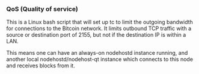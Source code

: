 ### QoS (Quality of service) ###

This is a Linux bash script that will set up tc to limit the outgoing bandwidth for connections to the Bitcoin network. It limits outbound TCP traffic with a source or destination port of 2155, but not if the destination IP is within a LAN.

This means one can have an always-on nodehostd instance running, and another local nodehostd/nodehost-qt instance which connects to this node and receives blocks from it.
